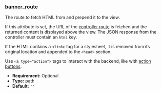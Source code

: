 ### banner_route

The route to fetch HTML from and prepend it to the view.

If this attribute is set, the URL of the [controller route](developer/reference/backend/http.md#reference-controllers) is
fetched and the returned content is displayed above the view. The JSON response from the
controller must contain an `html` key.

If the HTML contains a `<link>` tag for a stylesheet, it is removed from its original location
and appended to the `<head>` section.

Use `<a type="action">` tags to interact with the backend, like with [action buttons](developer/reference/user_interface/view_architectures.md#reference-view-architectures-form-button).

* **Requirement:**
  Optional
* **Type:**
  [path](https://en.wikipedia.org/wiki/Path_(computing))
* **Default:**
  `''`
